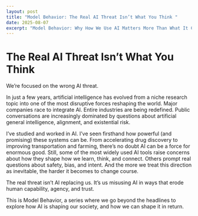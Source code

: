```yaml
---
layout: post
title: "Model Behavior: The Real AI Threat Isn’t What You Think "
date: 2025-08-07
excerpt: "Model Behavior: Why How We Use AI Matters More Than What It Can Do"
---
```


# The Real AI Threat Isn’t What You Think

We’re focused on the wrong AI threat.

In just a few years, artificial intelligence has evolved from a niche research topic into one of the most disruptive forces reshaping the world. Major companies race to integrate AI. Entire industries are being redefined. Public conversations are increasingly dominated by questions about artificial general intelligence, alignment, and existential risk.

I’ve studied and worked in AI. I’ve seen firsthand how powerful (and promising) these systems can be. From accelerating drug discovery to improving transportation and farming, there’s no doubt AI can be a force for enormous good. Still, some of the most widely used AI tools raise concerns about how they shape how we learn, think, and connect. Others prompt real questions about safety, bias, and intent. And the more we treat this direction as inevitable, the harder it becomes to change course.

The real threat isn’t AI replacing us. It’s us misusing AI in ways that erode human capability, agency, and trust.

This is Model Behavior, a series where we go beyond the headlines to explore how AI is shaping our society, and how we can shape it in return.